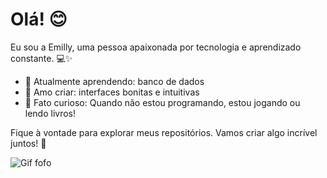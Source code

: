 # Olá! 😊

Eu sou a Emilly, uma pessoa apaixonada por tecnologia e aprendizado constante. 💻✨

- 🌱 Atualmente aprendendo: banco de dados
- 🎨 Amo criar: interfaces bonitas e intuitivas
- 🍰 Fato curioso: Quando não estou programando, estou jogando ou lendo livros!

Fique à vontade para explorar meus repositórios. Vamos criar algo incrível juntos! 💖

![Gif fofo](https://media.giphy.com/media/LmNwrBhejkK9EFP504/giphy.gif)



